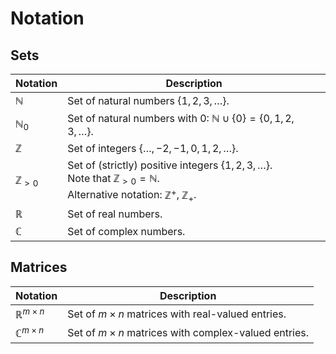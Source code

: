 # Notation

## Sets

| Notation | Description|
|----------|-------------|
| $\mathbb{N}$ | Set of natural numbers $\{1,2,3,\dotsc\}$. |
| $\mathbb{N}_0$ | Set of natural numbers with $0$: $\mathbb{N} \cup \{0\} = \{0,1,2,3,\dotsc\}$. |
| $\mathbb{Z}$ | Set of integers $\{\dotsc, -2, -1, 0, 1, 2, \dotsc\}$. |
| $\mathbb{Z}_{> 0}$ | Set of (strictly) positive integers $\{1, 2, 3, \dotsc\}$. <br /> Note that $\mathbb{Z}_{> 0} = \mathbb{N}$. <br /> Alternative notation: $\mathbb{Z}^+$, $\mathbb{Z}_+$. |
| $\mathbb{R}$ | Set of real numbers. |
| $\mathbb{C}$ | Set of complex numbers. |

## Matrices

| Notation | Description |
|----------|-------------|
| $\mathbb{R}^{m \times n}$ | Set of $m \times n$ matrices with real-valued entries. |
| $\mathbb{C}^{m \times n}$ | Set of $m \times n$ matrices with complex-valued entries. |
